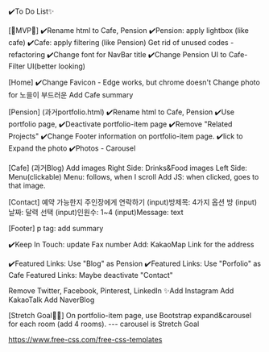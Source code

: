 ✔️To Do List✨

[🐣MVP🐥]
✔️Rename html to Cafe, Pension
✔️Pension: apply lightbox (like cafe)
✔️Cafe: apply filtering (like Pension)
Get rid of unused codes - refactoring
✔️Change font for NavBar title
✔️Change Pension UI to Cafe-Filter UI(better looking)

[Home]
✔️Change Favicon - Edge works, but chrome doesn't
Change photo for 노을이 부드러운 
Add Cafe summary


[Pension] (과거portfolio.html)
✔️Rename html to Cafe, Pension
✔️Use portfolio page,
✔️Deactivate portfolio-item page
✔️Remove "Related Projects"
✔️Change Footer information on portfolio-item page.
✔️lick to Expand the photo
✔️Photos - Carousel

[Cafe] (과거Blog)
Add images
Right Side: Drinks&Food images
Left Side: Menu(clickable)
Menu: follows, when I scroll
Add JS: when clicked, goes to that image.


[Contact]
예약 가능한지 주인장에게 연락하기
(input)방제목: 4가지 옵션 방
(input)날짜: 달력 선택
(input)인원수: 1~4
(input)Message: text


[Footer]
p tag: add summary

✔️Keep In Touch: update Fax number
Add: KakaoMap Link for the address

✔️Featured Links: Use "Blog" as Pension
✔️Featured Links: Use "Porfolio" as Cafe 
Featured Links: Maybe deactivate "Contact"


Remove Twitter, Facebook, Pinterest, LinkedIn
✨Add Instagram 
Add KakaoTalk
Add NaverBlog


[Stretch Goal🎈🤺]
On portfolio-item page, use Bootstrap expand&carousel for each room (add 4 rooms). --- carousel is Stretch Goal




https://www.free-css.com/free-css-templates








